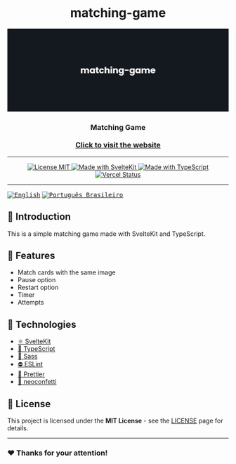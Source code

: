 <!-- markdownlint-disable MD014 -->
<!-- markdownlint-disable MD026 -->
<!-- markdownlint-disable MD033 -->
<!-- markdownlint-disable MD041 -->

<h1 align="center">
  matching-game
</h1>

<!-- Banner Section -->
<p align="center">
  <a href="#📖-introduction">
    <img src="../../assets/banner.png" alt="Repository Banner" />
  </a>
</p>
<h3 align="center">
  Matching Game
  <br>
  <br>
  <a href="https://matching-game-sveltekit.vercel.app">
    Click to visit the website
  </a>
</h3>

---

<!-- Badges Section -->
<p align="center">
  <a href="./LICENSE" title="Show the MIT License">
    <img src="https://img.shields.io/badge/License-MIT-blue.svg?style=for-the-badge" alt="License MIT">
  </a>
  <a href="https://kit.svelte.dev" title="Open SvelteKit Website">
    <img src="https://img.shields.io/badge/SvelteKit-4A4A55?style=for-the-badge&logo=svelte&logoColor=FF3E00" alt="Made with SvelteKit" />
  </a>
  <a href="https:/typescriptlang.org/docs" title="Open TypeScript Website">
    <img src="https://img.shields.io/badge/TypeScript-007ACC?style=for-the-badge&logo=typescript&logoColor=white" alt="Made with TypeScript" />
  </a>
  </a>
  <a href="https://vercel.com" title="Open Vercel Website">
    <img src="https://img.shields.io/github/deployments/gustavomorinaga/portfolio/Production?style=for-the-badge&label=vercel&logo=vercel" alt="Vercel Status">
  </a>
</p>

---

<!-- Translations Section -->

<!-- ## 🌎 Translations -->

<kbd>[<img title="English" alt="English" src="https://flagicons.lipis.dev/flags/4x3/us.svg" width="22">](./README.en.md)</kbd>
<kbd>[<img title="Português Brasileiro" alt="Português Brasileiro" src="https://flagicons.lipis.dev/flags/4x3/br.svg" width="22">](./README.pt.md)</kbd>

<!-- Introduction Section -->

## 📖 Introduction

This is a simple matching game made with SvelteKit and TypeScript.

<!-- Features Section -->

## 🚀 Features

- Match cards with the same image
- Pause option
- Restart option
- Timer
- Attempts

<!-- Technologies Section -->

## 🧰 Technologies

- [⚛ SvelteKit](https://kit.svelte.dev)
- [🔷 TypeScript](https://typescriptlang.org)
- [🎨 Sass](https://sass-lang.com)
- [⛔ ESLint](https://eslint.org)
- [🎀 Prettier](https://prettier.io)
- [🎊 neoconfetti](https://github.com/puruvj/neoconfetti)

<!-- License Section -->

## 📜 License

This project is licensed under the **MIT License** - see the [LICENSE](../../../LICENSE) page for details.

<!-- Acknowledgment Section -->

---

### ❤️ Thanks for your attention!
